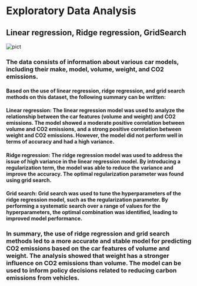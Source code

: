 # Exploratory Data Analysis
## Linear regression, Ridge regression, GridSearch
![pict](https://user-images.githubusercontent.com/77502878/228066923-48e01f49-c9cd-4a42-adc2-d58dbceedfbf.JPG)
### The data consists of information about various car models, including their make, model, volume, weight, and CO2 emissions. 
#### Based on the use of linear regression, ridge regression, and grid search methods on this dataset, the following summary can be written:

#### Linear regression: The linear regression model was used to analyze the relationship between the car features (volume and weight) and CO2 emissions. The model showed a moderate positive correlation between volume and CO2 emissions, and a strong positive correlation between weight and CO2 emissions. However, the model did not perform well in terms of accuracy and had a high variance.

#### Ridge regression: The ridge regression model was used to address the issue of high variance in the linear regression model. By introducing a regularization term, the model was able to reduce the variance and improve the accuracy. The optimal regularization parameter was found using grid search.

#### Grid search: Grid search was used to tune the hyperparameters of the ridge regression model, such as the regularization parameter. By performing a systematic search over a range of values for the hyperparameters, the optimal combination was identified, leading to improved model performance.

### In summary, the use of ridge regression and grid search methods led to a more accurate and stable model for predicting CO2 emissions based on the car features of volume and weight. The analysis showed that weight has a stronger influence on CO2 emissions than volume. The model can be used to inform policy decisions related to reducing carbon emissions from vehicles.
